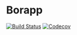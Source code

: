 # Borapp
[![Build Status](https://travis-ci.com/GBernardo10/Borapp.svg?branch=master)](https://travis-ci.com/GBernardo10/Borapp)
[![Codecov](https://codecov.io/github/GBernardo10/Borapp/coverage.svg)](https://codecov.io/gh/GBernardo10/Borapp)
